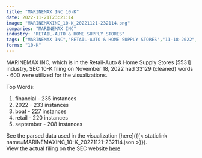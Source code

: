 ```yaml
---
title: "MARINEMAX INC 10-K"
date: 2022-11-21T23:21:14
image: "MARINEMAXINC_10-K_20221121-232114.png"
companies: "MARINEMAX INC"
industry: "RETAIL-AUTO & HOME SUPPLY STORES"
tags: ["MARINEMAX INC","RETAIL-AUTO & HOME SUPPLY STORES","11-18-2022","10-K"]
forms: "10-K"
---
```

MARINEMAX INC, which is in the Retail-Auto & Home Supply Stores [5531] industry, SEC 10-K filing on November 18, 2022 had 33129 (cleaned) words - 600 were utilized for the visualizations.

Top Words:
1. financial - 235 instances
2. 2022 - 233 instances
3. boat - 227 instances
4. retail - 220 instances
5. september - 208 instances


See the parsed data used in the visualization [here]({{< staticlink name=MARINEMAXINC_10-K_20221121-232114.json >}}).  
View the actual filing on the SEC website [here](https://www.sec.gov/Archives/edgar/data/1057060/0000950170-22-025440.txt)